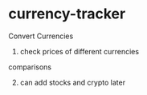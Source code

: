 # currency-tracker
Convert Currencies


1. check prices of different currencies

comparisons

2. can add stocks and crypto later